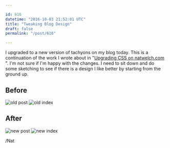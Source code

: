 ```yaml
---

id: 616
datetime: "2016-10-03 21:52:01 UTC"
title: "Tweaking Blog Design"
draft: false
permalink: "/post/616"

---
```


I upgraded to a new version of tachyons on my blog today. This is a continuation of the work I wrote about in "[Upgrading CSS on natwelch.com
](https://writing.natwelch.com/post/608)". I'm not sure if I'm happy with the changes. I need to sit down and do some sketching to see if there is a design I like better by starting from the ground up.

## Before

![old post](https://natnatnat.imgix.net/2016/old-post.png?w=300) ![old index](https://natnatnat.imgix.net/2016/old-index.png?w=300)

## After

![new post](https://natnatnat.imgix.net/2016/new-post.png?w=300) ![new index](https://natnatnat.imgix.net/2016/new-index.png?w=300)

/Nat

